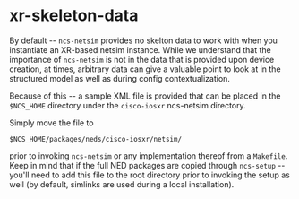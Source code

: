 # xr-skeleton-data

By default -- `ncs-netsim` provides no skelton data to work with when you instantiate an XR-based netsim instance.
While we understand that the importance of `ncs-netsim` is not in the data that is provided upon device creation, at times, arbitrary data can give a valuable point to look at in the structured model as well as during config contextualization.

Because of this -- a sample XML file is provided that can be placed in the `$NCS_HOME` directory under the `cisco-iosxr` ncs-netsim directory.

Simply move the file to

`$NCS_HOME/packages/neds/cisco-iosxr/netsim/`

prior to invoking `ncs-netsim` or any implementation thereof from a `Makefile`.  Keep in mind that if the full NED packages are copied through `ncs-setup` -- you'll need to add this file to the root directory prior to invoking the setup as well (by default, simlinks are used during a local installation).
